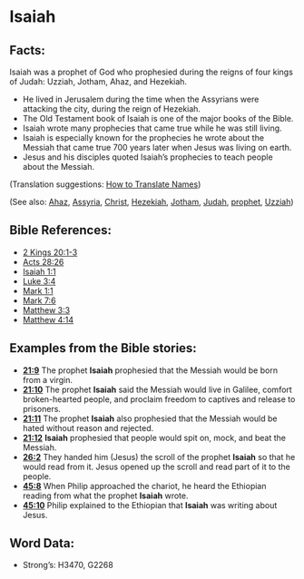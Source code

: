 # Isaiah

## Facts:

Isaiah was a prophet of God who prophesied during the reigns of four kings of Judah: Uzziah, Jotham, Ahaz, and Hezekiah.

* He lived in Jerusalem during the time when the Assyrians were attacking the city, during the reign of Hezekiah.
* The Old Testament book of Isaiah is one of the major books of the Bible.
* Isaiah wrote many prophecies that came true while he was still living.
* Isaiah is especially known for the prophecies he wrote about the Messiah that came true 700 years later when Jesus was living on earth.
* Jesus and his disciples quoted Isaiah’s prophecies to teach people about the Messiah.

(Translation suggestions: [How to Translate Names](rc://en/ta/man/translate/translate-names))

(See also: [Ahaz](../names/ahaz.md), [Assyria](../names/assyria.md), [Christ](../kt/christ.md), [Hezekiah](../names/hezekiah.md), [Jotham](../names/jotham.md), [Judah](../names/kingdomofjudah.md), [prophet](../kt/prophet.md), [Uzziah](../names/uzziah.md))

## Bible References:

* [2 Kings 20:1-3](rc://en/tn/help/2ki/20/01)
* [Acts 28:26](rc://en/tn/help/act/28/26)
* [Isaiah 1:1](rc://en/tn/help/isa/01/1)
* [Luke 3:4](rc://en/tn/help/luk/03/4)
* [Mark 1:1](rc://en/tn/help/mrk/01/01)
* [Mark 7:6](rc://en/tn/help/mrk/07/06)
* [Matthew 3:3](rc://en/tn/help/mat/03/03)
* [Matthew 4:14](rc://en/tn/help/mat/04/14)

## Examples from the Bible stories:

* __[21:9](rc://en/tn/help/obs/21/09)__ The prophet __Isaiah__ prophesied that the Messiah would be born from a virgin.
* __[21:10](rc://en/tn/help/obs/21/10)__ The prophet __Isaiah__ said the Messiah would live in Galilee, comfort broken-hearted people, and proclaim freedom to captives and release to prisoners.
* __[21:11](rc://en/tn/help/obs/21/11)__ The prophet __Isaiah__ also prophesied that the Messiah would be hated without reason and rejected.
* __[21:12](rc://en/tn/help/obs/21/12)__ __Isaiah__ prophesied that people would spit on, mock, and beat the Messiah.
* __[26:2](rc://en/tn/help/obs/26/02)__ They handed him (Jesus) the scroll of the prophet __Isaiah__ so that he would read from it. Jesus opened up the scroll and read part of it to the people.
* __[45:8](rc://en/tn/help/obs/45/08)__ When Philip approached the chariot, he heard the Ethiopian reading from what the prophet __Isaiah__ wrote.
* __[45:10](rc://en/tn/help/obs/45/10)__ Philip explained to the Ethiopian that __Isaiah__ was writing about Jesus.

## Word Data:

* Strong’s: H3470, G2268
